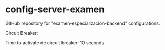 # config-server-examen

GitHub repository for "examen-especializacion-backend" configurations.

Circuit Breaker:

Time to activate de circuit breaker: 10 seconds


